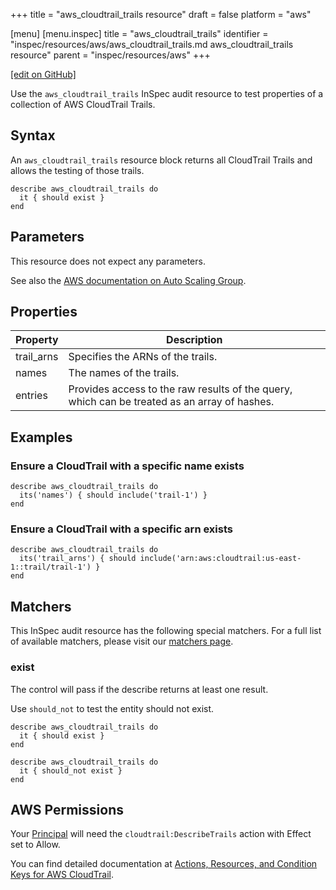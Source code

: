 +++
title = "aws_cloudtrail_trails resource"
draft = false
platform = "aws"

[menu]
  [menu.inspec]
    title = "aws_cloudtrail_trails"
    identifier = "inspec/resources/aws/aws_cloudtrail_trails.md aws_cloudtrail_trails resource"
    parent = "inspec/resources/aws"
+++

[\[edit on GitHub\]](https://github.com/inspec/inspec-aws/blob/master/docs/resources/aws_cloudtrail_trails.md)

Use the `aws_cloudtrail_trails` InSpec audit resource to test properties of a collection of AWS CloudTrail Trails.

## Syntax

An `aws_cloudtrail_trails` resource block returns all CloudTrail Trails and allows the testing of those trails.

    describe aws_cloudtrail_trails do
      it { should exist }
    end

## Parameters

This resource does not expect any parameters.

See also the [AWS documentation on Auto Scaling Group](https://docs.aws.amazon.com/autoscaling/ec2/userguide/AutoScalingGroup.html).

## Properties

| Property   | Description                                                                                  |
| ---------- | -------------------------------------------------------------------------------------------- |
| trail_arns | Specifies the ARNs of the trails.                                                            |
| names      | The names of the trails.                                                                     |
| entries    | Provides access to the raw results of the query, which can be treated as an array of hashes. |

## Examples

### Ensure a CloudTrail with a specific name exists

    describe aws_cloudtrail_trails do
      its('names') { should include('trail-1') }
    end

### Ensure a CloudTrail with a specific arn exists

    describe aws_cloudtrail_trails do
      its('trail_arns') { should include('arn:aws:cloudtrail:us-east-1::trail/trail-1') }
    end

## Matchers

This InSpec audit resource has the following special matchers. For a full list of available matchers, please visit our [matchers page](/inspec/matchers/).

### exist

The control will pass if the describe returns at least one result.

Use `should_not` to test the entity should not exist.

    describe aws_cloudtrail_trails do
      it { should exist }
    end

    describe aws_cloudtrail_trails do
      it { should_not exist }
    end

## AWS Permissions

Your [Principal](https://docs.aws.amazon.com/IAM/latest/UserGuide/intro-structure.html#intro-structure-principal) will need the `cloudtrail:DescribeTrails` action with Effect set to Allow.

You can find detailed documentation at [Actions, Resources, and Condition Keys for AWS CloudTrail](https://docs.aws.amazon.com/IAM/latest/UserGuide/list_awscloudtrail.html).
